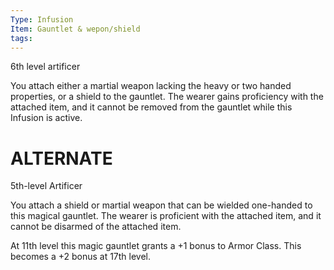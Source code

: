 ```yaml
---
Type: Infusion
Item: Gauntlet & wepon/shield
tags:
---
```

6th level artificer

You attach either a martial weapon lacking the heavy or two handed properties, or a shield to the gauntlet. The wearer gains proficiency with the attached item, and it cannot be removed from the gauntlet while this Infusion is active.


# ALTERNATE
5th-level Artificer

You attach a shield or martial weapon that can be wielded one-handed to this magical gauntlet. The wearer is proficient with the attached item, and it cannot be disarmed of the attached item.

At 11th level this magic gauntlet grants a +1 bonus to Armor Class. 
This becomes a +2 bonus at 17th level.